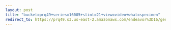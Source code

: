 ```yaml
---
layout: post
title: "bucket=prq49+series=16005+stint=21+view=video+what=specimen"
redirect_to: https://prq49.s3.us-east-2.amazonaws.com/endeavor%3D16/genomes/stage%3D0%2Bwhat%3Dgenerated/stint%3D21/series%3D16005/a%3Dgenome%2Bcriteria%3Dabundance%2Bmorph%3Dwildtype%2Bproc%3D0%2Bseries%3D16005%2Bstint%3D21%2Bthread%3D0%2Bvariation%3Dmaster%2Bext%3D.json.gz
---
```

